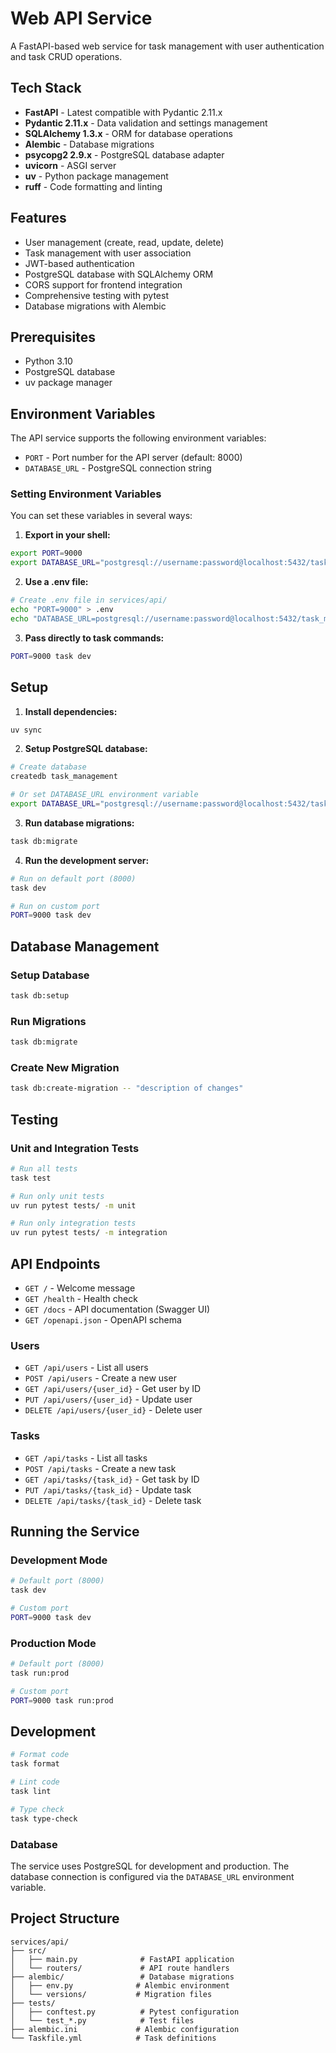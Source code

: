 # Web API Service

A FastAPI-based web service for task management with user authentication and task CRUD operations.

## Tech Stack

- **FastAPI** - Latest compatible with Pydantic 2.11.x
- **Pydantic 2.11.x** - Data validation and settings management
- **SQLAlchemy 1.3.x** - ORM for database operations
- **Alembic** - Database migrations
- **psycopg2 2.9.x** - PostgreSQL database adapter
- **uvicorn** - ASGI server
- **uv** - Python package management
- **ruff** - Code formatting and linting

## Features

- User management (create, read, update, delete)
- Task management with user association
- JWT-based authentication
- PostgreSQL database with SQLAlchemy ORM
- CORS support for frontend integration
- Comprehensive testing with pytest
- Database migrations with Alembic

## Prerequisites

- Python 3.10
- PostgreSQL database
- uv package manager

## Environment Variables

The API service supports the following environment variables:

- `PORT` - Port number for the API server (default: 8000)
- `DATABASE_URL` - PostgreSQL connection string

### Setting Environment Variables

You can set these variables in several ways:

1. **Export in your shell:**
```bash
export PORT=9000
export DATABASE_URL="postgresql://username:password@localhost:5432/task_management"
```

2. **Use a .env file:**
```bash
# Create .env file in services/api/
echo "PORT=9000" > .env
echo "DATABASE_URL=postgresql://username:password@localhost:5432/task_management" >> .env
```

3. **Pass directly to task commands:**
```bash
PORT=9000 task dev
```

## Setup

1. **Install dependencies:**
```bash
uv sync
```

2. **Setup PostgreSQL database:**
```bash
# Create database
createdb task_management

# Or set DATABASE_URL environment variable
export DATABASE_URL="postgresql://username:password@localhost:5432/task_management"
```

3. **Run database migrations:**
```bash
task db:migrate
```

4. **Run the development server:**
```bash
# Run on default port (8000)
task dev

# Run on custom port
PORT=9000 task dev
```

## Database Management

### Setup Database
```bash
task db:setup
```

### Run Migrations
```bash
task db:migrate
```

### Create New Migration
```bash
task db:create-migration -- "description of changes"
```

## Testing

### Unit and Integration Tests
```bash
# Run all tests
task test

# Run only unit tests
uv run pytest tests/ -m unit

# Run only integration tests
uv run pytest tests/ -m integration
```

## API Endpoints

- `GET /` - Welcome message
- `GET /health` - Health check
- `GET /docs` - API documentation (Swagger UI)
- `GET /openapi.json` - OpenAPI schema

### Users
- `GET /api/users` - List all users
- `POST /api/users` - Create a new user
- `GET /api/users/{user_id}` - Get user by ID
- `PUT /api/users/{user_id}` - Update user
- `DELETE /api/users/{user_id}` - Delete user

### Tasks
- `GET /api/tasks` - List all tasks
- `POST /api/tasks` - Create a new task
- `GET /api/tasks/{task_id}` - Get task by ID
- `PUT /api/tasks/{task_id}` - Update task
- `DELETE /api/tasks/{task_id}` - Delete task

## Running the Service

### Development Mode
```bash
# Default port (8000)
task dev

# Custom port
PORT=9000 task dev
```

### Production Mode
```bash
# Default port (8000)
task run:prod

# Custom port
PORT=9000 task run:prod
```

## Development
```bash
# Format code
task format

# Lint code
task lint

# Type check
task type-check
```

### Database
The service uses PostgreSQL for development and production. The database connection is configured via the `DATABASE_URL` environment variable.

## Project Structure

```
services/api/
├── src/
│   ├── main.py              # FastAPI application
│   └── routers/             # API route handlers
├── alembic/                 # Database migrations
│   ├── env.py              # Alembic environment
│   └── versions/           # Migration files
├── tests/
│   ├── conftest.py          # Pytest configuration
│   └── test_*.py            # Test files
├── alembic.ini             # Alembic configuration
└── Taskfile.yml            # Task definitions
``` 